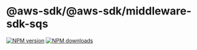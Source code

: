 # @aws-sdk/@aws-sdk/middleware-sdk-sqs

[![NPM version](https://img.shields.io/npm/v/@aws-sdk/@aws-sdk/middleware-sdk-sqs/preview.svg)](https://www.npmjs.com/package/@aws-sdk/@aws-sdk/middleware-sdk-sqs)
[![NPM downloads](https://img.shields.io/npm/dm/@aws-sdk/@aws-sdk/middleware-sdk-sqs.svg)](https://www.npmjs.com/package/@aws-sdk/@aws-sdk/middleware-sdk-sqs)
